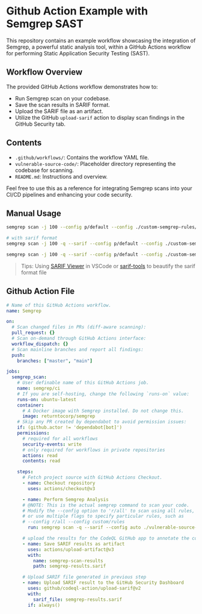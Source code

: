 # Github Action Example with Semgrep SAST

This repository contains an example workflow showcasing the integration of Semgrep, a powerful static analysis tool, within a GitHub Actions workflow for performing Static Application Security Testing (SAST).

## Workflow Overview

The provided GitHub Actions workflow demonstrates how to:

- Run Semgrep scan on your codebase.
- Save the scan results in SARIF format.
- Upload the SARIF file as an artifact.
- Utilize the GitHub `upload-sarif` action to display scan findings in the GitHub Security tab.

## Contents

- `.github/workflows/`: Contains the workflow YAML file.
- `vulnerable-source-code/`: Placeholder directory representing the codebase for scanning.
- `README.md`: Instructions and overview.

Feel free to use this as a reference for integrating Semgrep scans into your CI/CD pipelines and enhancing your code security.

## Manual Usage

```bash
semgrep scan -j 100 --config p/default --config ./custom-semgrep-rules/ src > out.txts

# with sarif format
semgrep scan -j 100 -q --sarif --config p/default --config ./custom-semgrep-rules/ src > semgrep-result.sarif

semgrep scan -j 100 -q --sarif --config p/default --config ./custom-semgrep-rules/ src > semgrep-result.sarif
```

> Tips: Using [SARIF Viewer](https://marketplace.visualstudio.com/items?itemName=MS-SarifVSCode.sarif-viewer) in VSCode or [sarif-tools](https://github.com/microsoft/sarif-tools) to beautify the sarif format file

## Github Action File

```yaml
# Name of this GitHub Actions workflow.
name: Semgrep

on:
  # Scan changed files in PRs (diff-aware scanning):
  pull_request: {}
  # Scan on-demand through GitHub Actions interface:
  workflow_dispatch: {}
  # Scan mainline branches and report all findings:
  push:
    branches: ["master", "main"]

jobs:
  semgrep_scan:
    # User definable name of this GitHub Actions job.
    name: semgrep/ci
    # If you are self-hosting, change the following `runs-on` value:
    runs-on: ubuntu-latest
    container:
      # A Docker image with Semgrep installed. Do not change this.
      image: returntocorp/semgrep
    # Skip any PR created by dependabot to avoid permission issues:
    if: (github.actor != 'dependabot[bot]')
    permissions:
      # required for all workflows
      security-events: write
      # only required for workflows in private repositories
      actions: read
      contents: read

    steps:
      # Fetch project source with GitHub Actions Checkout.
      - name: Checkout repository
        uses: actions/checkout@v3

      - name: Perform Semgrep Analysis
      # @NOTE: This is the actual semgrep command to scan your code.
      # Modify the --config option to 'r/all' to scan using all rules,
      # or use multiple flags to specify particular rules, such as
      # --config r/all --config custom/rules
        run: semgrep scan -q --sarif --config auto ./vulnerable-source-code > semgrep-results.sarif

      # upload the results for the CodeQL GitHub app to annotate the code
      - name: Save SARIF results as artifact
        uses: actions/upload-artifact@v3
        with:
          name: semgrep-scan-results
          path: semgrep-results.sarif

      # Upload SARIF file generated in previous step
      - name: Upload SARIF result to the GitHub Security Dashboard
        uses: github/codeql-action/upload-sarif@v2
        with:
          sarif_file: semgrep-results.sarif
        if: always()

```